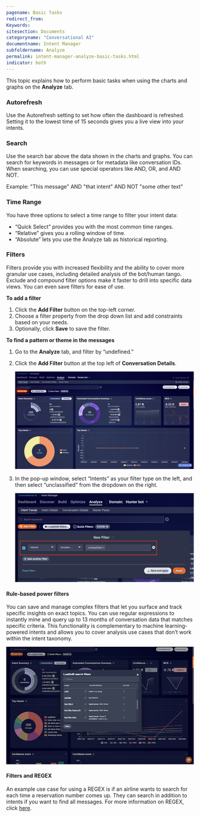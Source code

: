 ```yaml
---
pagename: Basic Tasks
redirect_from:
Keywords:
sitesection: Documents
categoryname: "Conversational AI"
documentname: Intent Manager
subfoldername: Analyze
permalink: intent-manager-analyze-basic-tasks.html
indicator: both
---
```


This topic explains how to perform basic tasks when using the charts and graphs on the **Analyze** tab.

### Autorefresh
Use the Autorefresh setting to set how often the dashboard is refreshed. Setting it to the lowest time of 15 seconds gives you a live view into your intents.

### Search
Use the search bar above the data shown in the charts and graphs. You can search for keywords in messages or for metadata like conversation IDs. When searching, you can use special operators like AND, OR, and AND NOT.

Example: "This message" AND "that intent" AND NOT "some other text"

### Time Range
You have three options to select a time range to filter your intent data:

* “Quick Select” provides you with the most common time ranges.
* “Relative” gives you a rolling window of time.
* “Absolute” lets you use the Analyze tab as historical reporting.

### Filters
Filters provide you with increased flexibility and the ability to cover more granular use cases, including detailed analysis of the bot/human tango. Exclude and compound filter options make it faster to drill into specific data views. You can even save filters for ease of use.

**To add a filter**

1. Click the **Add Filter** button on the top-left corner. 
2. Choose a filter property from the drop down list and add constraints based on your needs.
3. Optionally, click **Save** to save the filter.

**To find a pattern or theme in the messages**

1. Go to the **Analyze** tab, and filter by “undefined.”
2. Click the **Add Filter** button at the top left of **Conversation Details**.

    <img class="fancyimage" style="width:800px" src="img/ConvoBuilder/im_analyze_filters1.png">

3. In the pop-up window, select “Intents” as your filter type on the left, and then select “unclassified” from the dropdown on the right. 

    <img class="fancyimage" style="width:800px" src="img/ConvoBuilder/im_analyze_filters2.png">

#### Rule-based power filters
You can save and manage complex filters that let you surface and track specific insights on exact topics. You can use regular expressions to instantly mine and query up to 13 months of conversation data that matches specific criteria. This functionality is complementary to machine learning-powered intents and allows you to cover analysis use cases that don’t work within the intent taxonomy.

<img class="fancyimage" style="width:800px" src="img/ConvoBuilder/im_analyze_filters3.png">

#### Filters and REGEX
An example use case for using a REGEX is if an airline wants to search for each time a reservation number comes up. They can search in addition to intents if you want to find all messages. For more information on REGEX, click [here](https://www.elastic.co/guide/en/elasticsearch/reference/current/regexp-syntax.html).

